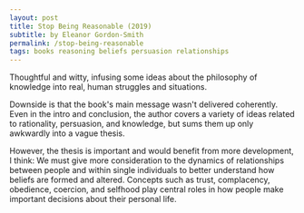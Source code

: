 ```yaml
---
layout: post
title: Stop Being Reasonable (2019)
subtitle: by Eleanor Gordon-Smith
permalink: /stop-being-reasonable
tags: books reasoning beliefs persuasion relationships
---
```


Thoughtful and witty, infusing some ideas about the philosophy of knowledge into real, human struggles and situations.
<!--more-->

Downside is that the book's main message wasn't delivered coherently.
Even in the intro and conclusion, the author covers a variety of ideas related to rationality, persuasion, and knowledge, but sums them up only awkwardly into a vague thesis.

However, the thesis is important and would benefit from more development, I think: We must give more consideration to the dynamics of relationships between people and within single individuals to better understand how beliefs are formed and altered.
Concepts such as trust, complacency, obedience, coercion, and selfhood play central roles in how people make important decisions about their personal life.